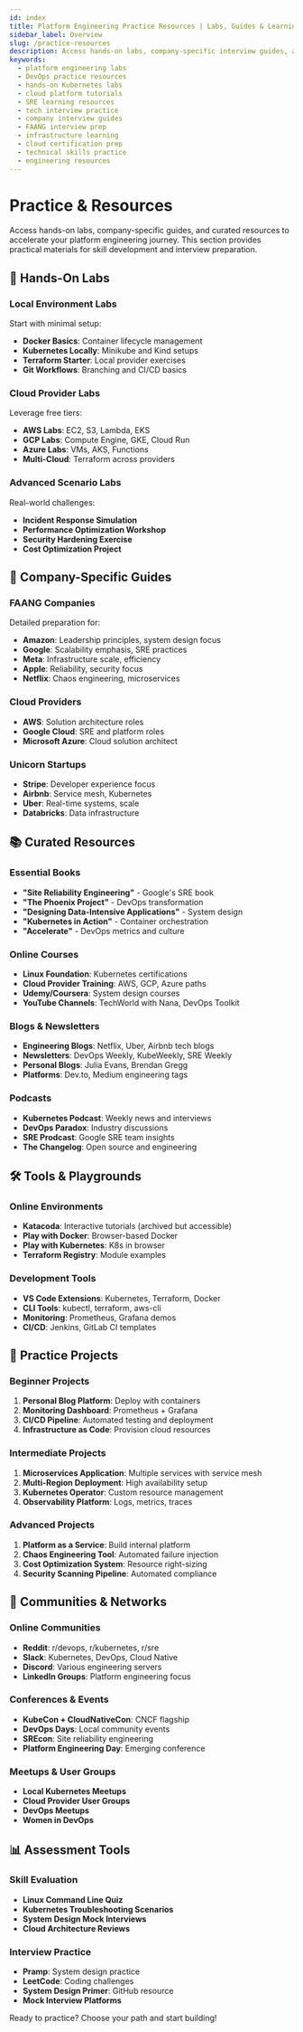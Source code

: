 ```yaml
---
id: index
title: Platform Engineering Practice Resources | Labs, Guides & Learning Materials
sidebar_label: Overview
slug: /practice-resources
description: Access hands-on labs, company-specific interview guides, and curated resources to accelerate your platform engineering skills and interview preparation.
keywords:
  - platform engineering labs
  - DevOps practice resources
  - hands-on Kubernetes labs
  - cloud platform tutorials
  - SRE learning resources
  - tech interview practice
  - company interview guides
  - FAANG interview prep
  - infrastructure learning
  - cloud certification prep
  - technical skills practice
  - engineering resources
---
```


# Practice & Resources

<GitHubButtons />
Access hands-on labs, company-specific guides, and curated resources to accelerate your platform engineering journey. This section provides practical materials for skill development and interview preparation.

## 🧪 Hands-On Labs

### Local Environment Labs
Start with minimal setup:
- **Docker Basics**: Container lifecycle management
- **Kubernetes Locally**: Minikube and Kind setups
- **Terraform Starter**: Local provider exercises
- **Git Workflows**: Branching and CI/CD basics

### Cloud Provider Labs
Leverage free tiers:
- **AWS Labs**: EC2, S3, Lambda, EKS
- **GCP Labs**: Compute Engine, GKE, Cloud Run
- **Azure Labs**: VMs, AKS, Functions
- **Multi-Cloud**: Terraform across providers

### Advanced Scenario Labs
Real-world challenges:
- **Incident Response Simulation**
- **Performance Optimization Workshop**
- **Security Hardening Exercise**
- **Cost Optimization Project**

## 🏢 Company-Specific Guides

### FAANG Companies
Detailed preparation for:
- **Amazon**: Leadership principles, system design focus
- **Google**: Scalability emphasis, SRE practices
- **Meta**: Infrastructure scale, efficiency
- **Apple**: Reliability, security focus
- **Netflix**: Chaos engineering, microservices

### Cloud Providers
- **AWS**: Solution architecture roles
- **Google Cloud**: SRE and platform roles
- **Microsoft Azure**: Cloud solution architect

### Unicorn Startups
- **Stripe**: Developer experience focus
- **Airbnb**: Service mesh, Kubernetes
- **Uber**: Real-time systems, scale
- **Databricks**: Data infrastructure

## 📚 Curated Resources

### Essential Books
- **"Site Reliability Engineering"** - Google's SRE book
- **"The Phoenix Project"** - DevOps transformation
- **"Designing Data-Intensive Applications"** - System design
- **"Kubernetes in Action"** - Container orchestration
- **"Accelerate"** - DevOps metrics and culture

### Online Courses
- **Linux Foundation**: Kubernetes certifications
- **Cloud Provider Training**: AWS, GCP, Azure paths
- **Udemy/Coursera**: System design courses
- **YouTube Channels**: TechWorld with Nana, DevOps Toolkit

### Blogs & Newsletters
- **Engineering Blogs**: Netflix, Uber, Airbnb tech blogs
- **Newsletters**: DevOps Weekly, KubeWeekly, SRE Weekly
- **Personal Blogs**: Julia Evans, Brendan Gregg
- **Platforms**: Dev.to, Medium engineering tags

### Podcasts
- **Kubernetes Podcast**: Weekly news and interviews
- **DevOps Paradox**: Industry discussions
- **SRE Prodcast**: Google SRE team insights
- **The Changelog**: Open source and engineering

## 🛠️ Tools & Playgrounds

### Online Environments
- **Katacoda**: Interactive tutorials (archived but accessible)
- **Play with Docker**: Browser-based Docker
- **Play with Kubernetes**: K8s in browser
- **Terraform Registry**: Module examples

### Development Tools
- **VS Code Extensions**: Kubernetes, Terraform, Docker
- **CLI Tools**: kubectl, terraform, aws-cli
- **Monitoring**: Prometheus, Grafana demos
- **CI/CD**: Jenkins, GitLab CI templates

## 🎯 Practice Projects

### Beginner Projects
1. **Personal Blog Platform**: Deploy with containers
2. **Monitoring Dashboard**: Prometheus + Grafana
3. **CI/CD Pipeline**: Automated testing and deployment
4. **Infrastructure as Code**: Provision cloud resources

### Intermediate Projects
1. **Microservices Application**: Multiple services with service mesh
2. **Multi-Region Deployment**: High availability setup
3. **Kubernetes Operator**: Custom resource management
4. **Observability Platform**: Logs, metrics, traces

### Advanced Projects
1. **Platform as a Service**: Build internal platform
2. **Chaos Engineering Tool**: Automated failure injection
3. **Cost Optimization System**: Resource right-sizing
4. **Security Scanning Pipeline**: Automated compliance

## 🤝 Communities & Networks

### Online Communities
- **Reddit**: r/devops, r/kubernetes, r/sre
- **Slack**: Kubernetes, DevOps, Cloud Native
- **Discord**: Various engineering servers
- **LinkedIn Groups**: Platform engineering focus

### Conferences & Events
- **KubeCon + CloudNativeCon**: CNCF flagship
- **DevOps Days**: Local community events
- **SREcon**: Site reliability engineering
- **Platform Engineering Day**: Emerging conference

### Meetups & User Groups
- **Local Kubernetes Meetups**
- **Cloud Provider User Groups**
- **DevOps Meetups**
- **Women in DevOps**

## 📊 Assessment Tools

### Skill Evaluation
- **Linux Command Line Quiz**
- **Kubernetes Troubleshooting Scenarios**
- **System Design Mock Interviews**
- **Cloud Architecture Reviews**

### Interview Practice
- **Pramp**: System design practice
- **LeetCode**: Coding challenges
- **System Design Primer**: GitHub resource
- **Mock Interview Platforms**

Ready to practice? Choose your path and start building!